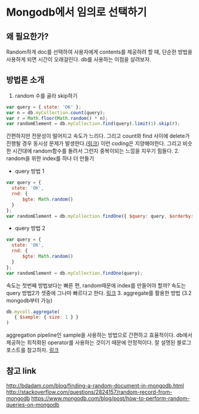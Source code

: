 # Mongodb에서 임의로 선택하기
## 왜 필요한가?
Random하게 doc를 선택하여 사용자에게 contents를 제공하려 할 때, 단순한 방법을 사용하게 되면 시간이 오래걸린다. db를 사용하는 이점을 살려보자.

## 방법론 소개
1. random 수를 골라 skip하기
  ```javascript
  var query = { state: 'OK' };
  var n = db.myCollection.count(query);
  var r = Math.floor(Math.random() * n);
  var randomElement = db.myCollection.find(query).limit(1).skip(r);
  ```
  간편하지만 전문성이 떨어지고 속도가 느리다. 그리고 count와 find 사이에 delete가 진행될 경우 동시성 문제가 발생한다.([링크](http://stackoverflow.com/questions/2824157/random-record-from-mongodb#comment2895058_2824166)) 이런 coding은 지양해야한다. 그리고 비슷한 시간대에 random함수를 돌려서 그런지 중복이되는 느낌을 지우기 힘들다.
2. random을 위한 index를 하나 더 만들기
  - query 방법 1
  ```javascript
  var query = {
    state: 'OK',
    rnd: {
        $gte: Math.random()
    }
  };
  var randomElement = db.myCollection.findOne({ $query: query, $orderby: { rnd: 1 } });
  ```
  - query 방법 2
  ```javascript
  var query = {
    state: 'OK',
    rnd: {
        $gte: Math.random()
    }
  };
  var randomElement = db.myCollection.findOne(query);
  ```

  속도는 첫번째 방법보다는 빠른 편, random때문에 index를 만들어야 할까? 속도는 query 방법2가 셋중에 그나마 빠르다고 한다. [링크](http://bdadam.com/blog/finding-a-random-document-in-mongodb.html)
3. aggregate를 활용한 방법 (3.2 mongodb부터 가능)
```javascript
db.mycoll.aggregate(
   { $sample: { size: 1 } }
)
```
aggregation pipeline인 sample을 사용하는 방법으로 간편하고 효율적이다. db에서 제공하는 최적화된 operator를 사용하는 것이기 때문에 안정적이다.
잘 설명된 블로그 포스트를 참고하자. [링크](https://www.mongodb.com/blog/post/how-to-perform-random-queries-on-mongodb)

## 참고 link
http://bdadam.com/blog/finding-a-random-document-in-mongodb.html
http://stackoverflow.com/questions/2824157/random-record-from-mongodb
https://www.mongodb.com/blog/post/how-to-perform-random-queries-on-mongodb
